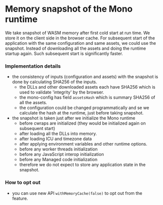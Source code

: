 # Memory snapshot of the Mono runtime #

We take snapshot of WASM memory after first cold start at run time​.
We store it on the client side in the browser cache.
For subsequent start of the application with the same configuration and same assets, we could use the snapshot.
Instead of downloading all the assets and doing the runtime startup again.
Such subsequent start is significantly faster.

### Implementation details

- the consistency of inputs (configuration and assets) with the snapshot is done by calculating SHA256 of the inputs.
    - the DLLs and other downloaded assets each have SHA256 which is used to validate 'integrity' by the browser.
    - the mono-config has field `assetsHash` which is summary SHA256 of all the assets.
    - the configuration could be changed programmatically and se we calculate the hash at the runtime, just before taking snapshot.
- the snapshot is taken just after we initialize the Mono runtime
    - before cwraps are initialized (they would be initialized again on subsequent start)
    - after loading all the DLLs into memory.
    - after loading ICU and timezone data
    - after applying environment variables and other runtime options.
    - before any worker threads initialization
    - before any JavaScript interop initialization
    - before any Managed code initialization
    - therefore we do not expect to store any application state in the snapshot.

### How to opt out
 - you can use new API `withMemoryCache(false)` to opt out from the feature.

